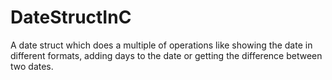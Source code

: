 # DateStructInC
A date struct which does a multiple of operations like showing the date in different formats, adding days to the date or getting the difference between two dates.
